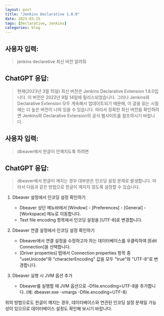 ```yaml
---
layout: post
title: "Jenkins Declarative 1.8.0"
date: 2023-03-15
tags: [Declarative, Jenkins]
categories: blog
---
```


## 사용자 입력:
> jenkins declaretive 최신 버전 알려줘

## ChatGPT 응답:
> 현재(2023년 3월 15일) 최신 버전은 Jenkins Declarative Extension 1.8.0입니다. 이 버전은 2022년 9월 14일에 릴리스되었습니다. 그러나 Jenkins와 Declarative Extension 모두 계속해서 업데이트되기 때문에, 이 글을 읽는 시점에는 더 높은 버전이 나와 있을 수 있습니다. 따라서 정확한 최신 버전을 확인하려면 Jenkins와 Declarative Extension의 공식 웹사이트를 참조하시기 바랍니다.

## 사용자 입력:
> dbeaver에서 한글이 안깨지도록 하려면

## ChatGPT 응답:
> dbeaver에서 한글이 깨지는 경우 대부분은 인코딩 설정 문제로 발생합니다. 따라서 다음과 같은 방법으로 한글이 깨지지 않도록 설정할 수 있습니다.

1. Dbeaver 설정에서 인코딩 설정 확인하기
   - Dbeaver 상단 메뉴바에서 [Window] - [Preferences] - [General] - [Workspace] 메뉴로 이동합니다.
   - Text file encoding 항목에서 인코딩 설정을 [UTF-8]로 변경합니다.

2. Dbeaver 연결 설정에서 인코딩 설정 확인하기
   - Dbeaver에서 연결 설정을 수정하고자 하는 데이터베이스를 우클릭하여 [Edit Connection]을 선택합니다.
   - [Driver properties] 탭에서 Connection properties 항목 중 "useUnicode"와 "characterEncoding" 값을 모두 "true"와 "UTF-8"로 변경합니다.
   
3. Dbeaver 실행 시 JVM 옵션 추가
   - Dbeaver를 실행할 때 JVM 옵션으로 -Dfile.encoding=UTF-8을 추가합니다.
     (예: dbeaver.exe -vmargs -Dfile.encoding=UTF-8)

위의 방법으로도 한글이 깨지는 경우, 데이터베이스와 연관된 인코딩 설정 문제일 가능성이 있으므로 데이터베이스 설정도 확인해 보시기 바랍니다.

